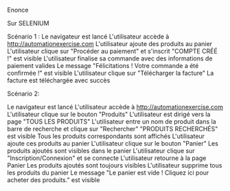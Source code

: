 Enonce 

Sur SELENIUM 

Scénario 1 :
Le navigateur est lancé
L'utilisateur accède à http://automationexercise.com
L'utilisateur ajoute des produits au panier
L'utilisateur clique sur "Procéder au paiement" et s'inscrit
"COMPTE CRÉÉ !" est visible
L'utilisateur finalise sa commande avec des informations de paiement valides
Le message "Félicitations ! Votre commande a été confirmée !" est visible
L'utilisateur clique sur "Télécharger la facture"
La facture est téléchargée avec succès
 
 
 
Scénario 2:
 
Le navigateur est lancé
L'utilisateur accède à http://automationexercise.com
L'utilisateur clique sur le bouton "Produits"
L'utilisateur est dirigé vers la page "TOUS LES PRODUITS"
L'utilisateur entre un nom de produit dans la barre de recherche et clique sur "Rechercher"
"PRODUITS RECHERCHÉS" est visible
Tous les produits correspondants sont affichés
L'utilisateur ajoute ces produits au panier
L'utilisateur clique sur le bouton "Panier"
Les produits ajoutés sont visibles dans le panier
L'utilisateur clique sur "Inscription/Connexion" et se connecte
L'utilisateur retourne à la page Panier
Les produits ajoutés sont toujours visibles
L'utilisateur supprime tous les produits du panier
Le message "Le panier est vide ! Cliquez ici pour acheter des produits." est visible